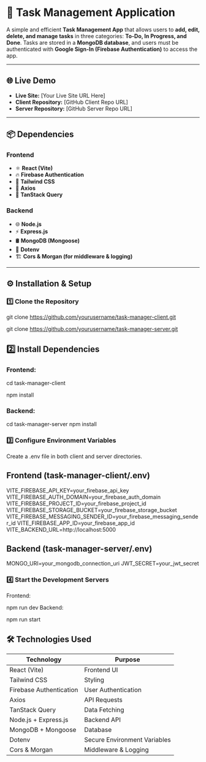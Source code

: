 # 📝 Task Management Application

A simple and efficient **Task Management App** that allows users to **add, edit, delete, and manage tasks** in three categories: **To-Do, In Progress, and Done**. Tasks are stored in a **MongoDB database**, and users must be authenticated with **Google Sign-In (Firebase Authentication)** to access the app. 

---

## 🌐 Live Demo

- **Live Site:** [Your Live Site URL Here]  
- **Client Repository:** [GitHub Client Repo URL]  
- **Server Repository:** [GitHub Server Repo URL]  

---

## 📦 Dependencies

### **Frontend**
- ⚛ **React (Vite)**
- 🔥 **Firebase Authentication**
- 💅 **Tailwind CSS**
- 🔗 **Axios**
- 🔄 **TanStack Query**

### **Backend**
- 🌐 **Node.js**
- ⚡ **Express.js**
- 🛢 **MongoDB (Mongoose)**
- 🔐 **Dotenv**
- 🏗 **Cors & Morgan (for middleware & logging)**

---

## ⚙️ Installation & Setup

### 1️⃣ Clone the Repository

git clone https://github.com/yourusername/task-manager-client.git

git clone https://github.com/yourusername/task-manager-server.git

## 2️⃣ Install Dependencies
### Frontend:
cd task-manager-client

 npm install
### Backend:
cd task-manager-server
npm install
### 3️⃣ Configure Environment Variables
Create a .env file in both client and server directories.

## Frontend (task-manager-client/.env)
VITE_FIREBASE_API_KEY=your_firebase_api_key
VITE_FIREBASE_AUTH_DOMAIN=your_firebase_auth_domain
VITE_FIREBASE_PROJECT_ID=your_firebase_project_id
VITE_FIREBASE_STORAGE_BUCKET=your_firebase_storage_bucket
VITE_FIREBASE_MESSAGING_SENDER_ID=your_firebase_messaging_sender_id
VITE_FIREBASE_APP_ID=your_firebase_app_id
VITE_BACKEND_URL=http://localhost:5000

## Backend (task-manager-server/.env)

MONGO_URI=your_mongodb_connection_uri
 JWT_SECRET=your_jwt_secret
### 4️⃣ Start the Development Servers
Frontend:

npm run dev
Backend:

npm run start

## 🛠️ Technologies Used

| **Technology**           | **Purpose**                     |
|-------------------------|--------------------------------|
| React (Vite)            | Frontend UI                    |
| Tailwind CSS            | Styling                         |
| Firebase Authentication | User Authentication            |
| Axios                   | API Requests                   |
| TanStack Query          | Data Fetching                  |
| Node.js + Express.js    | Backend API                    |
| MongoDB + Mongoose      | Database                        |
| Dotenv                  | Secure Environment Variables    |
| Cors & Morgan           | Middleware & Logging           |
